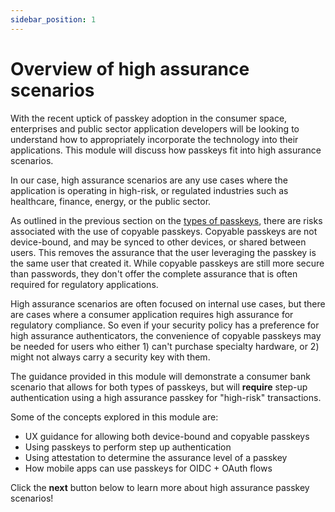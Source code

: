 ```yaml
---
sidebar_position: 1
---
```


# Overview of high assurance scenarios

With the recent uptick of passkey adoption in the consumer space, enterprises and public sector application developers will be looking to understand how to appropriately incorporate the technology into their applications. This module will discuss how passkeys fit into high assurance scenarios.

In our case, high assurance scenarios are any use cases where the application is operating in high-risk, or regulated industries such as healthcare, finance, energy, or the public sector.

As outlined in the previous section on the [types of passkeys](/docs/fundamentals/types-of-passkeys), there are risks associated with the use of copyable passkeys. Copyable passkeys are not device-bound, and may be synced to other devices, or shared between users. This removes the assurance that the user leveraging the passkey is the same user that created it. While copyable passkeys are still more secure than passwords, they don't offer the complete assurance that is often required for regulatory applications.

High assurance scenarios are often focused on internal use cases, but there are cases where a consumer application requires high assurance for regulatory compliance. So even if your security policy has a preference for high assurance authenticators, the convenience of copyable passkeys may be needed for users who either 1) can't purchase specialty hardware, or 2) might not always carry a security key with them.

The guidance provided in this module will demonstrate a consumer bank scenario that allows for both types of passkeys, but will **require** step-up authentication using a high assurance passkey for "high-risk" transactions.

Some of the concepts explored in this module are:

- UX guidance for allowing both device-bound and copyable passkeys
- Using passkeys to perform step up authentication
- Using attestation to determine the assurance level of a passkey
- How mobile apps can use passkeys for OIDC + OAuth flows

Click the **next** button below to learn more about high assurance passkey scenarios!
